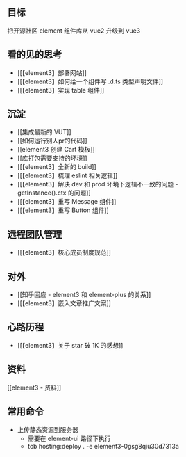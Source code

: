 ## 目标
把开源社区 element 组件库从 vue2 升级到 vue3

## 看的见的思考
- [[【element3】部署网站]]
- [[【element3】如何给一个组件写 .d.ts 类型声明文件]]
- [[【element3】实现 table 组件]]

## 沉淀
- [[集成最新的 VUT]]
- [[如何运行别人pr的代码]]
- [[element3 创建 Cart 模板]]
- [[库打包需要支持的坏境]]
- [[【element3】全新的 build]]
- [[【element3】梳理 eslint 相关逻辑]]
- [[【element3】解决 dev 和 prod 坏境下逻辑不一致的问题 - getInstance().ctx 的问题]]
- [[【element3】重写 Message 组件]]
- [[【element3】重写 Button 组件]]


## 远程团队管理
- [[【element3】核心成员制度规范]]

## 对外
- [[知乎回应 - element3 和 element-plus 的关系]]
- [[【element3】嵌入文章推广文案]]


## 心路历程
- [[【element3】关于 star 破 1K 的感想]]

## 资料
[[element3 - 资料]]


## 常用命令
- 上传静态资源到服务器
	- 需要在 element-ui 路径下执行
	- tcb hosting:deploy . -e element3-0gsg8qiu30d7313a
